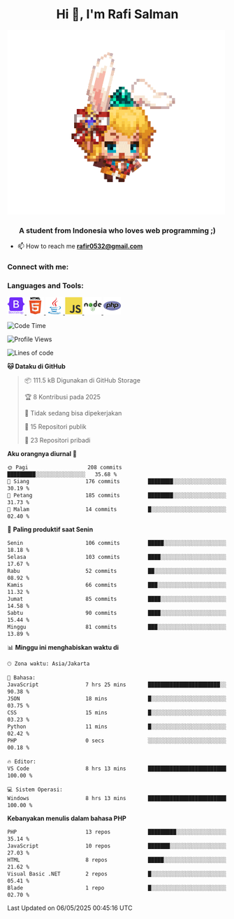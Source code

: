 <h1 align="center">Hi 👋, I'm Rafi Salman</h1>
<img src="img/lp.gif" /> 
<h3 align="center">A student from Indonesia who loves web programming ;)</h3>

- 📫 How to reach me **rafir0532@gmail.com**

<h3 align="left">Connect with me:</h3>
<p align="left">
</p>

<h3 align="left">Languages and Tools:</h3>
<p align="left"> <a href="https://getbootstrap.com" target="_blank" rel="noreferrer"> <img src="https://raw.githubusercontent.com/devicons/devicon/master/icons/bootstrap/bootstrap-plain-wordmark.svg" alt="bootstrap" width="40" height="40"/> </a> <a href="https://www.w3.org/html/" target="_blank" rel="noreferrer"> <img src="https://raw.githubusercontent.com/devicons/devicon/master/icons/html5/html5-original-wordmark.svg" alt="html5" width="40" height="40"/> </a> <a href="https://www.java.com" target="_blank" rel="noreferrer"> <img src="https://raw.githubusercontent.com/devicons/devicon/master/icons/java/java-original.svg" alt="java" width="40" height="40"/> </a> <a href="https://developer.mozilla.org/en-US/docs/Web/JavaScript" target="_blank" rel="noreferrer"> <img src="https://raw.githubusercontent.com/devicons/devicon/master/icons/javascript/javascript-original.svg" alt="javascript" width="40" height="40"/> </a> <a href="https://nodejs.org" target="_blank" rel="noreferrer"> <img src="https://raw.githubusercontent.com/devicons/devicon/master/icons/nodejs/nodejs-original-wordmark.svg" alt="nodejs" width="40" height="40"/> </a> <a href="https://www.php.net" target="_blank" rel="noreferrer"> <img src="https://raw.githubusercontent.com/devicons/devicon/master/icons/php/php-original.svg" alt="php" width="40" height="40"/> </a> </p>

<!--START_SECTION:waka-->
![Code Time](http://img.shields.io/badge/Code%20Time-393%20hrs%2054%20mins-blue)

![Profile Views](http://img.shields.io/badge/Profil%20dilihat-0-blue)

![Lines of code](https://img.shields.io/badge/Sejak%20Hello%20World%20aku%20telah%20menulis-1.8%20million%20baris%20kode-blue)

**🐱 Dataku di GitHub** 

> 📦 111.5 kB Digunakan di GitHub Storage 
 > 
> 🏆 8 Kontribusi pada 2025
 > 
> 🚫 Tidak sedang bisa dipekerjakan
 > 
> 📜 15 Repositori publik 
 > 
> 🔑 23 Repositori pribadi 
 > 
**Aku orangnya diurnal 🐤** 

```text
🌞 Pagi                   208 commits         █████████░░░░░░░░░░░░░░░░   35.68 % 
🌆 Siang                  176 commits         ████████░░░░░░░░░░░░░░░░░   30.19 % 
🌃 Petang                 185 commits         ████████░░░░░░░░░░░░░░░░░   31.73 % 
🌙 Malam                  14 commits          █░░░░░░░░░░░░░░░░░░░░░░░░   02.40 % 
```
📅 **Paling produktif saat Senin** 

```text
Senin                    106 commits         █████░░░░░░░░░░░░░░░░░░░░   18.18 % 
Selasa                   103 commits         ████░░░░░░░░░░░░░░░░░░░░░   17.67 % 
Rabu                     52 commits          ██░░░░░░░░░░░░░░░░░░░░░░░   08.92 % 
Kamis                    66 commits          ███░░░░░░░░░░░░░░░░░░░░░░   11.32 % 
Jumat                    85 commits          ████░░░░░░░░░░░░░░░░░░░░░   14.58 % 
Sabtu                    90 commits          ████░░░░░░░░░░░░░░░░░░░░░   15.44 % 
Minggu                   81 commits          ███░░░░░░░░░░░░░░░░░░░░░░   13.89 % 
```


📊 **Minggu ini menghabiskan waktu di** 

```text
🕑︎ Zona waktu: Asia/Jakarta

💬 Bahasa: 
JavaScript               7 hrs 25 mins       ███████████████████████░░   90.38 % 
JSON                     18 mins             █░░░░░░░░░░░░░░░░░░░░░░░░   03.75 % 
CSS                      15 mins             █░░░░░░░░░░░░░░░░░░░░░░░░   03.23 % 
Python                   11 mins             █░░░░░░░░░░░░░░░░░░░░░░░░   02.42 % 
PHP                      0 secs              ░░░░░░░░░░░░░░░░░░░░░░░░░   00.18 % 

🔥 Editor: 
VS Code                  8 hrs 13 mins       █████████████████████████   100.00 % 

💻 Sistem Operasi: 
Windows                  8 hrs 13 mins       █████████████████████████   100.00 % 
```

**Kebanyakan menulis dalam bahasa PHP** 

```text
PHP                      13 repos            █████████░░░░░░░░░░░░░░░░   35.14 % 
JavaScript               10 repos            ███████░░░░░░░░░░░░░░░░░░   27.03 % 
HTML                     8 repos             █████░░░░░░░░░░░░░░░░░░░░   21.62 % 
Visual Basic .NET        2 repos             █░░░░░░░░░░░░░░░░░░░░░░░░   05.41 % 
Blade                    1 repo              █░░░░░░░░░░░░░░░░░░░░░░░░   02.70 % 
```




 Last Updated on 06/05/2025 00:45:16 UTC
<!--END_SECTION:waka-->
